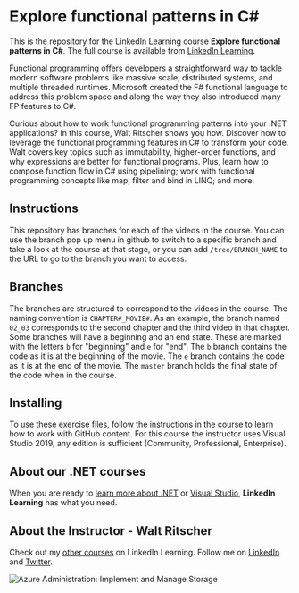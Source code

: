 # Explore functional patterns in C#
This is the repository for the LinkedIn Learning course **Explore functional patterns in C#**. The full course is available from [LinkedIn Learning][lil-course-url].


Functional programming offers developers a straightforward way to tackle modern software problems like massive scale, distributed systems, and multiple threaded runtimes. Microsoft created the F# functional language to address this problem space and along the way they also introduced many FP features to C#. 

Curious about how to work functional programming patterns into your .NET applications? In this course, Walt Ritscher shows you how. Discover how to leverage the functional programming features in C# to transform your code. Walt covers key topics such as immutability, higher-order functions, and why expressions are better for functional programs. Plus, learn how to compose function flow in C# using pipelining; work with functional programming concepts like map, filter and bind in LINQ; and more.

## Instructions
This repository has branches for each of the videos in the course. You can use the branch pop up menu in github to switch to a specific branch and take a look at the course at that stage, or you can add `/tree/BRANCH_NAME` to the URL to go to the branch you want to access.

## Branches
The branches are structured to correspond to the videos in the course. The naming convention is `CHAPTER#_MOVIE#`. As an example, the branch named `02_03` corresponds to the second chapter and the third video in that chapter. 
Some branches will have a beginning and an end state. These are marked with the letters `b` for "beginning" and `e` for "end". The `b` branch contains the code as it is at the beginning of the movie. The `e` branch contains the code as it is at the end of the movie. The `master` branch holds the final state of the code when in the course.

## Installing  
To use these exercise files, follow the instructions in the course to learn how to work with GitHub content.
For this course the instructor uses Visual Studio 2019, any edition is sufficient (Community, Professional, Enterprise). 


## About our .NET courses
When you are ready to [learn more about .NET](https://www.linkedin.com/learning/search?entityType=COURSE&keywords=.net) or [Visual Studio](https://www.linkedin.com/learning/search?entityType=COURSE&keywords=visual%20studio), **LinkedIn Learning** has what you need. 

## About the Instructor - Walt Ritscher
Check out my [other courses](https://www.linkedin.com/learning/instructors/walt-ritscher) on LinkedIn Learning.  Follow me on [LinkedIn](https://www.linkedin.com/in/waltritscher/?trk=lil_course) and [Twitter](https://twitter.com/waltritscher). 

![Azure Administration: Implement and Manage Storage][lil-thumbnail-url] 

[lil-course-url]: https://www.linkedin.com/learning/advanced-c-sharp-functional-programming-patterns
[lil-thumbnail-url]: https://cdn.lynda.com/course/2833002/2833002-1596810241957-16x9.jpg
